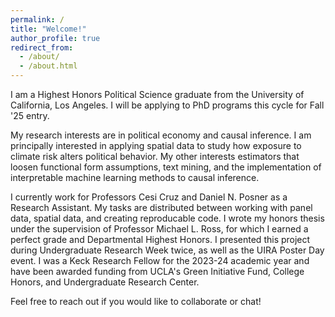 ```yaml
---
permalink: /
title: "Welcome!"
author_profile: true
redirect_from: 
  - /about/
  - /about.html
---
```


I am a Highest Honors Political Science graduate from the University of California, Los Angeles. I will be applying to PhD programs this cycle for Fall '25 entry.

My research interests are in political economy and causal inference. I am principally interested in applying spatial data to study how exposure to climate risk alters political behavior. My other interests estimators that loosen functional form assumptions, text mining, and the implementation of interpretable machine learning methods to causal inference.

I currently work for Professors Cesi Cruz and Daniel N. Posner as a Research Assistant. My tasks are distributed between working with panel data, spatial data, and creating reproducable code. I wrote my honors thesis under the supervision of Professor Michael L. Ross, for which I earned a perfect grade and Departmental Highest Honors. I presented this project during Undergraduate Research Week twice, as well as the UIRA Poster Day event. I was a Keck Research Fellow for the 2023-24 academic year and have been awarded funding from UCLA's Green Initiative Fund, College Honors, and Undergraduate Research Center.

Feel free to reach out if you would like to collaborate or chat!
